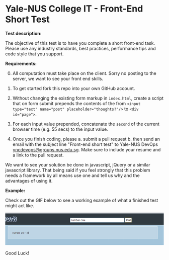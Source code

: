 Yale-NUS College IT - Front-End Short Test
==========================================

**Test description:**

The objective of this test is to have you complete a short front-end task. Please use 
any industry standards, best practices, performance tips and 
code style that you support. 

**Requirements:**

0. All computation must take place on the client. Sorry no posting to the server, we want to see your
   front end skills.

1. To get started fork this repo into your own GitHub account. 

2. Without changing the existing form markup in `index.html`, create a script that on form submit 
   prepends the contents of the from `<input type="text" name="post" placeholder="thoughts?"/>` 
   to `<div id="page">`. 

3. For each input value prepended, concatenate the `second` of the current browser time (e.g. 55 secs) to 
   the input value.

4. Once you finish coding, please
   a. submit a pull request
   b. then send an email with the subject line "Front-end short test" to Yale-NUS DevOps <yncdevops@groups.nus.edu.sg>. Make sure to include your resume and a link to the pull request. 

We want to see your solution be done in javascript, jQuery or a similar javascript library. That being said if you feel strongly that this problem needs a framework by all means use one and tell us why and the advantages of using it.

**Example:**

Check out the GIF below to see a working example of what a finished test might act like. 

![](steps.gif)

Good Luck!

